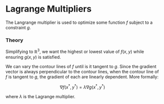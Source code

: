 # Lagrange Multipliers

The Langrange multiplier is used to optimize some function $f$ subject to a constraint $g$.

### Theory

Simplifying to $\mathbb{R}^3$, we want the highest or lowest value of $f(x,y)$ while ensuring $g(x,y)$ is satisfied. 

We can vary the contour lines of $f$ until is it tangent to $g$. Since the gradient vector is always perpendicular to the contour lines, when the contour line of $f$ is tangent to $g$, the gradient of each are linearly dependent. More formally:

$$\nabla f(x^{\ast},y^{\ast})=\lambda \nabla g(x^{\ast},y^{\ast})$$

where $\lambda$ is the Lagrange multiplier.
